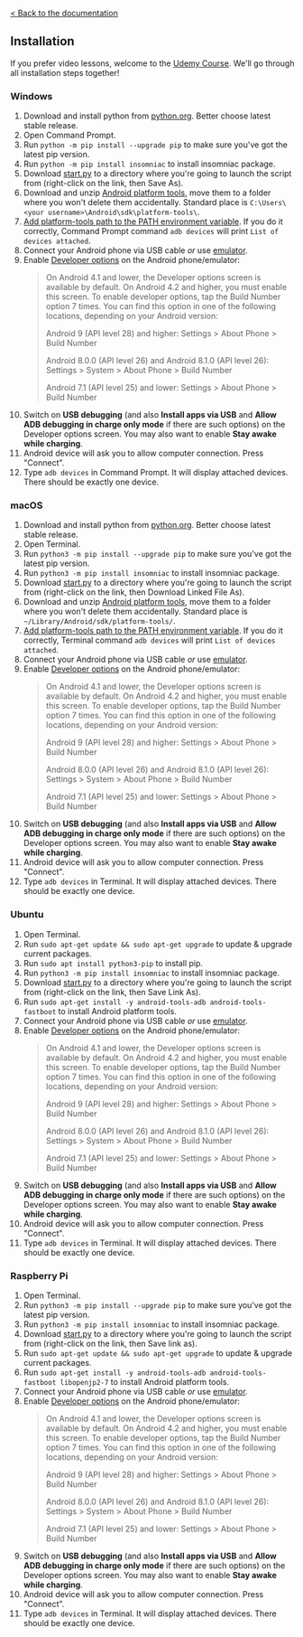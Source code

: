 [< Back to the documentation](/#)

## Installation

If you prefer video lessons, welcome to the [Udemy Course](https://insomniac-bot.com/udemy_course/). We'll go through all installation steps together!

### Windows

1. Download and install python from [python.org](https://www.python.org/downloads/windows/). Better choose latest stable release.
2. Open Command Prompt.
3. Run `python -m pip install --upgrade pip` to make sure you've got the latest pip version.
4. Run `python -m pip install insomniac` to install insomniac package.
5. Download [start.py](https://raw.githubusercontent.com/alexal1/Insomniac/master/start.py) to a directory where you're going to launch the script from (right-click on the link, then Save As).
6. Download and unzip [Android platform tools](https://developer.android.com/studio/releases/platform-tools), move them to a folder where you won't delete them accidentally. Standard place is `C:\Users\<your username>\Android\sdk\platform-tools\`.
7. [Add platform-tools path to the PATH environment variable](https://github.com/alexal1/Insomniac/wiki/Adding-platform-tools-to-the-PATH-environment-variable). If you do it correctly, Command Prompt command `adb devices` will print `List of devices attached`.
8. Connect your Android phone via USB cable _or_ use [emulator](https://www.patreon.com/posts/how-to-install-43543116).
9. Enable [Developer options](https://developer.android.com/studio/debug/dev-options#enable) on the Android phone/emulator:
   > On Android 4.1 and lower, the Developer options screen is available by default. On Android 4.2 and higher, you must enable this screen. To enable developer options, tap the Build Number option 7 times. You can find this option in one of the following locations, depending on your Android version:
   >
   > Android 9 (API level 28) and higher: Settings > About Phone > Build Number
   >
   > Android 8.0.0 (API level 26) and Android 8.1.0 (API level 26): Settings > System > About Phone > Build Number
   >
   > Android 7.1 (API level 25) and lower: Settings > About Phone > Build Number
10. Switch on **USB debugging** (and also **Install apps via USB** and **Allow ADB debugging in charge only mode** if there are such options) on the Developer options screen. You may also want to enable **Stay awake while charging**.
11. Android device will ask you to allow computer connection. Press "Connect".
12. Type `adb devices` in Command Prompt. It will display attached devices. There should be exactly one device.

### macOS

1. Download and install python from [python.org](https://www.python.org/downloads/mac-osx/). Better choose latest stable release.
2. Open Terminal.
3. Run `python3 -m pip install --upgrade pip` to make sure you've got the latest pip version.
4. Run `python3 -m pip install insomniac` to install insomniac package.
5. Download [start.py](https://raw.githubusercontent.com/alexal1/Insomniac/master/start.py) to a directory where you're going to launch the script from (right-click on the link, then Download Linked File As).
6. Download and unzip [Android platform tools](https://developer.android.com/studio/releases/platform-tools), move them to a folder where you won't delete them accidentally. Standard place is `~/Library/Android/sdk/platform-tools/`.
7. [Add platform-tools path to the PATH environment variable](https://github.com/alexal1/Insomniac/wiki/Adding-platform-tools-to-the-PATH-environment-variable). If you do it correctly, Terminal command `adb devices` will print `List of devices attached`.
8. Connect your Android phone via USB cable _or_ use [emulator](https://www.patreon.com/posts/how-to-install-43485861).
9. Enable [Developer options](https://developer.android.com/studio/debug/dev-options#enable) on the Android phone/emulator:
   > On Android 4.1 and lower, the Developer options screen is available by default. On Android 4.2 and higher, you must enable this screen. To enable developer options, tap the Build Number option 7 times. You can find this option in one of the following locations, depending on your Android version:
   >
   > Android 9 (API level 28) and higher: Settings > About Phone > Build Number
   >
   > Android 8.0.0 (API level 26) and Android 8.1.0 (API level 26): Settings > System > About Phone > Build Number
   >
   > Android 7.1 (API level 25) and lower: Settings > About Phone > Build Number
10. Switch on **USB debugging** (and also **Install apps via USB** and **Allow ADB debugging in charge only mode** if there are such options) on the Developer options screen. You may also want to enable **Stay awake while charging**.
11. Android device will ask you to allow computer connection. Press "Connect".
12. Type `adb devices` in Terminal. It will display attached devices. There should be exactly one device.

### Ubuntu

1. Open Terminal.
2. Run `sudo apt-get update && sudo apt-get upgrade` to update & upgrade current packages.
3. Run `sudo apt install python3-pip` to install pip.
4. Run `python3 -m pip install insomniac` to install insomniac package.
5. Download [start.py](https://raw.githubusercontent.com/alexal1/Insomniac/master/start.py) to a directory where you're going to launch the script from (right-click on the link, then Save Link As).
6. Run `sudo apt-get install -y android-tools-adb android-tools-fastboot` to install Android platform tools.
7. Connect your Android phone via USB cable _or_ use [emulator](https://www.patreon.com/posts/how-to-install-43485861).
8. Enable [Developer options](https://developer.android.com/studio/debug/dev-options#enable) on the Android phone/emulator:
   > On Android 4.1 and lower, the Developer options screen is available by default. On Android 4.2 and higher, you must enable this screen. To enable developer options, tap the Build Number option 7 times. You can find this option in one of the following locations, depending on your Android version:
   >
   > Android 9 (API level 28) and higher: Settings > About Phone > Build Number
   >
   > Android 8.0.0 (API level 26) and Android 8.1.0 (API level 26): Settings > System > About Phone > Build Number
   >
   > Android 7.1 (API level 25) and lower: Settings > About Phone > Build Number
9. Switch on **USB debugging** (and also **Install apps via USB** and **Allow ADB debugging in charge only mode** if there are such options) on the Developer options screen. You may also want to enable **Stay awake while charging**.
10. Android device will ask you to allow computer connection. Press "Connect".
11. Type `adb devices` in Terminal. It will display attached devices. There should be exactly one device.

### Raspberry Pi

1. Open Terminal.
2. Run `python3 -m pip install --upgrade pip` to make sure you've got the latest pip version.
3. Run `python3 -m pip install insomniac` to install insomniac package.
4. Download [start.py](https://raw.githubusercontent.com/alexal1/Insomniac/master/start.py) to a directory where you're going to launch the script from (right-click on the link, then Save link as).
5. Run `sudo apt-get update && sudo apt-get upgrade` to update & upgrade current packages.
6. Run `sudo apt-get install -y android-tools-adb android-tools-fastboot libopenjp2-7` to install Android platform tools.
7. Connect your Android phone via USB cable _or_ use [emulator](https://www.patreon.com/posts/how-to-install-43485861).
8. Enable [Developer options](https://developer.android.com/studio/debug/dev-options#enable) on the Android phone/emulator:
   > On Android 4.1 and lower, the Developer options screen is available by default. On Android 4.2 and higher, you must enable this screen. To enable developer options, tap the Build Number option 7 times. You can find this option in one of the following locations, depending on your Android version:
   >
   > Android 9 (API level 28) and higher: Settings > About Phone > Build Number
   >
   > Android 8.0.0 (API level 26) and Android 8.1.0 (API level 26): Settings > System > About Phone > Build Number
   >
   > Android 7.1 (API level 25) and lower: Settings > About Phone > Build Number
9. Switch on **USB debugging** (and also **Install apps via USB** and **Allow ADB debugging in charge only mode** if there are such options) on the Developer options screen. You may also want to enable **Stay awake while charging**.
10. Android device will ask you to allow computer connection. Press "Connect".
11. Type `adb devices` in Terminal. It will display attached devices. There should be exactly one device.
